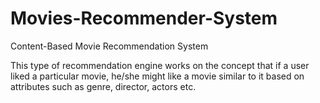 # Movies-Recommender-System
Content-Based Movie Recommendation System


This type of recommendation engine works on the concept that if a user liked a particular movie, he/she might like a movie similar to it based on attributes such as genre, director, actors etc.
